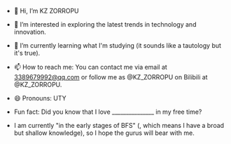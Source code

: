 - 👋 Hi, I’m KZ ZORROPU 

- 👀 I’m interested in exploring the latest trends in technology and innovation.
- 🌱 I’m currently learning what I'm studying (it sounds like a tautology but it's true).
- 📫 How to reach me: You can contact me via email at 3389679992@qq.com or follow me as @KZ_ZORROPU on Bilibili at @KZ_ZORROPU.
- 😄 Pronouns: UTY
- Fun fact: Did you know that I love _______________ in my free time?

- I am currently "in the early stages of BFS" (, which means I have a broad but shallow knowledge), so I hope the gurus will bear with me.
